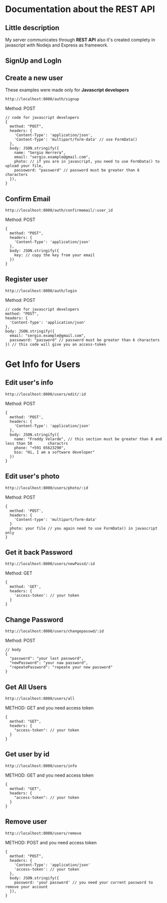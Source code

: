 # Documentation about the REST API

## Little description
My server communicates through **REST API** also it's created complety in javascript with Nodejs and Express as framework.

## SignUp and LogIn

## Create a new user

These examples were made only for **Javascript developers**

    http://localhost:8000/auth/signup 
    
Method: POST
    
    // code for javascript developers
    {
      method: "POST",
      headers: {
        'Content-Type': 'application/json',
        'Content-Type': 'multipart/form-data' // use FormData()        
      },
      body: JSON.stringify({
        name: "Sergio Herrera",
        email: "sergio.example@gmail.com",
        photo: // if you are in javascript, you need to use FormData() to upload your file,
        passoword: "password" // password must be greater than 6 characters
      }),
    }

## Confirm Email

    http://localhost:8000/auth/confirmemail/:user_id
    
Method: POST
    
    {
      method: "POST",
      headers: {
        'Content-Type': 'application/json'
      },
      body: JSON.stringify({
        key: // copy the key from your email
      })  
    }
    

## Register user

    http://localhost:8000/auth/login 
    
Method: POST
    
    // code for javascript developers
    method: "POST",
    headers: {
      'Content-Type': 'application/json'
    },
    body: JSON.stringify({
      email: "sergio.example@gmail.com",
      passoword: "password" // password must be greater than 6 characters
    }) // this code will give you an access-token 


# Get Info for Users

## Edit user's info

    http://localhost:8000/users/edit/:id
    
Method: POST
    
    {
      method: 'POST',
      headers: {
        'Content-Type': 'application/json'        
      },
      body: JSON.stringify({
        name: "Freddy Velarde", // this section must be greater than 8 and less than 50       charactrs
        phone: "+591 65623290",
        bio: "Hi, I am a software developer" 
      })
    }
    

## Edit user's photo

    http://localhost:8000/users/photo/:id
    
Method: POST
    
    { 
      method: 'POST',
      headers: {
        'Content-type': 'multipart/form-data'
      }
      photo: your file // you again need to use FormData() in javascript only 
    }

## Get it back Password 

    http://localhost:8000/users/newPassd/:id
    
Method: GET

    {
      method: 'GET',
      headers: {
        'access-token': // your token
      }
    }    


## Change Password

    http://localhost:8000/users/changepasswd/:id
    
Method: POST
    
    // body
    {
      "password": "your last password",
      "newPassword": "your naw password",
      "repeatePassword": "repeate your new password"
    }

## Get All Users

    http://localhost:8000/users/all

METHOD: GET  and you need access token

    {
      method: "GET",
      headers: {
        "access-token": // your token
      }
    }

## Get user by id 

    http://localhost:8000/users/info

METHOD: GET  and you need access token

    {
      method: "GET",
      headers: {
        "access-token": // your token
      }
    }

## Remove user

    http://localhost:8000/users/remove

METHOD: POST  and you need access token

    {
      method: "POST",
      headers: {
        'Content-Type': 'application/json'
        'access-token': // your token
      },
      body: JSON.stringify({
        password: 'your password' // you need your current password to remove your account
      }),
    }


